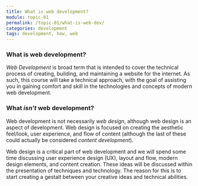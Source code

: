 ```yaml
---
title: What is web development?
module: topic-01
permalink: /topic-01/what-is-web-dev/
categories: development
tags: development, how, web
---
```


<div class="divider-heading"></div>

### What is web development?
_Web Development_ is broad term that is intended to cover the technical process of creating, building, and maintaining a website for the internet. As such, this course will take a technical approach, with the goal of assisting you in gaining comfort and skill in the technologies and concepts of modern web development.


### What _isn't_ web development?
Web development is not necessarily _web design_, although web design is an aspect of development. Web design is focused on creating the aesthetic feel/look, user experience, and flow of content (although the last of these could actually be considered _content development_).

Web design is a critical part of web development and we will spend some time discussing user experience design (UX), layout and flow, modern design elements, and content creation. These ideas will be discussed within the presentation of techniques and technology. The reason for this is to start creating a gestalt between your creative ideas and technical abilities.
